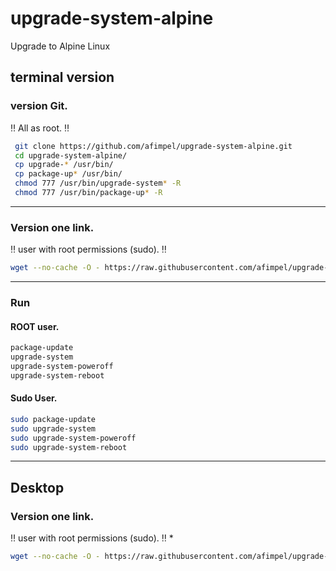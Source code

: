 # upgrade-system-alpine
Upgrade to Alpine Linux

## terminal version
### version Git.

‼️ All as root. ‼️
```sh
 git clone https://github.com/afimpel/upgrade-system-alpine.git
 cd upgrade-system-alpine/
 cp upgrade-* /usr/bin/
 cp package-up* /usr/bin/
 chmod 777 /usr/bin/upgrade-system* -R
 chmod 777 /usr/bin/package-up* -R
 ```

----

### Version one link.

‼️ user with root permissions (sudo). ‼️
```sh
wget --no-cache -O - https://raw.githubusercontent.com/afimpel/upgrade-system-alpine/main/installer.sh | sudo sh
```

 ----

### Run
#### ROOT user. 
```sh
package-update
upgrade-system
upgrade-system-poweroff
upgrade-system-reboot
```

#### Sudo User.
```sh
sudo package-update
sudo upgrade-system
sudo upgrade-system-poweroff
sudo upgrade-system-reboot
```

----

## Desktop
### Version one link.
‼️ user with root permissions (sudo). ‼️
 *
```sh
wget --no-cache -O - https://raw.githubusercontent.com/afimpel/upgrade-system-alpine/main/installer-desktop.sh | sudo sh
```